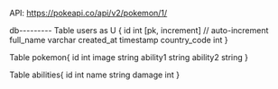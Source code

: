 API: https://pokeapi.co/api/v2/pokemon/1/


db---------
Table users as U {
  id int [pk, increment] // auto-increment
  full_name varchar
  created_at timestamp
  country_code int
}

Table pokemon{
  id int
  image string
  ability1 string
  ability2 string
}

Table abilities{
  id int
  name string
  damage int
}